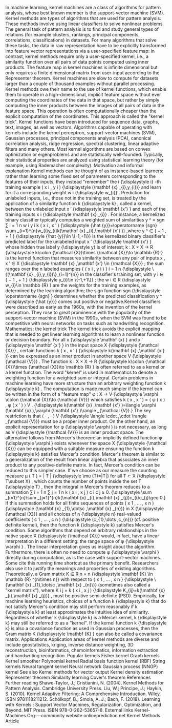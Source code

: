 In machine learning, kernel machines are a class of algorithms for
pattern analysis, whose best known member is the support-vector machine
(SVM). Kernel methods are types of algorithms that are used for pattern
analysis. These methods involve using linear classifiers to solve
nonlinear problems. The general task of pattern analysis is to find and
study general types of relations (for example clusters, rankings,
principal components, correlations, classifications) in datasets. For
many algorithms that solve these tasks, the data in raw representation
have to be explicitly transformed into feature vector representations
via a user-specified feature map: in contrast, kernel methods require
only a user-specified kernel, i.e., a similarity function over all pairs
of data points computed using inner products. The feature map in kernel
machines is infinite dimensional but only requires a finite dimensional
matrix from user-input according to the Representer theorem. Kernel
machines are slow to compute for datasets larger than a couple of
thousand examples without parallel processing. Kernel methods owe their
name to the use of kernel functions, which enable them to operate in a
high-dimensional, implicit feature space without ever computing the
coordinates of the data in that space, but rather by simply computing
the inner products between the images of all pairs of data in the
feature space. This operation is often computationally cheaper than the
explicit computation of the coordinates. This approach is called the
\"kernel trick\". Kernel functions have been introduced for sequence
data, graphs, text, images, as well as vectors. Algorithms capable of
operating with kernels include the kernel perceptron, support-vector
machines (SVM), Gaussian processes, principal components analysis (PCA),
canonical correlation analysis, ridge regression, spectral clustering,
linear adaptive filters and many others. Most kernel algorithms are
based on convex optimization or eigenproblems and are statistically
well-founded. Typically, their statistical properties are analyzed using
statistical learning theory (for example, using Rademacher complexity).
Motivation and informal explanation Kernel methods can be thought of as
instance-based learners: rather than learning some fixed set of
parameters corresponding to the features of their inputs, they instead
\"remember\" the i {\\displaystyle i} -th training example ( x i , y i )
{\\displaystyle (\\mathbf {x} \_{i},y\_{i})} and learn for it a
corresponding weight w i {\\displaystyle w\_{i}} . Prediction for
unlabeled inputs, i.e., those not in the training set, is treated by the
application of a similarity function k {\\displaystyle k} , called a
kernel, between the unlabeled input x ′ {\\displaystyle \\mathbf {x\'} }
and each of the training inputs x i {\\displaystyle \\mathbf {x} \_{i}}
. For instance, a kernelized binary classifier typically computes a
weighted sum of similarities y \^ = sgn ⁡ ∑ i = 1 n w i y i k ( x i , x ′
) {\\displaystyle {\\hat {y}}=\\operatorname {sgn} \\sum
\_{i=1}\^{n}w\_{i}y\_{i}k(\\mathbf {x} \_{i},\\mathbf {x\'} )} ,where y
\^ ∈ { − 1 , + 1 } {\\displaystyle {\\hat {y}}\\in \\{-1,+1\\}} is the
kernelized binary classifier\'s predicted label for the unlabeled input
x ′ {\\displaystyle \\mathbf {x\'} } whose hidden true label y
{\\displaystyle y} is of interest; k : X × X → R {\\displaystyle
k\\colon {\\mathcal {X}}\\times {\\mathcal {X}}\\to \\mathbb {R} } is
the kernel function that measures similarity between any pair of inputs
x , x ′ ∈ X {\\displaystyle \\mathbf {x} ,\\mathbf {x\'} \\in {\\mathcal
{X}}} ; the sum ranges over the n labeled examples { ( x i , y i ) } i =
1 n {\\displaystyle \\{(\\mathbf {x} \_{i},y\_{i})\\}\_{i=1}\^{n}} in
the classifier\'s training set, with y i ∈ { − 1 , + 1 } {\\displaystyle
y\_{i}\\in \\{-1,+1\\}} ; the w i ∈ R {\\displaystyle w\_{i}\\in
\\mathbb {R} } are the weights for the training examples, as determined
by the learning algorithm; the sign function sgn {\\displaystyle
\\operatorname {sgn} } determines whether the predicted classification y
\^ {\\displaystyle {\\hat {y}}} comes out positive or negative.Kernel
classifiers were described as early as the 1960s, with the invention of
the kernel perceptron. They rose to great prominence with the popularity
of the support-vector machine (SVM) in the 1990s, when the SVM was found
to be competitive with neural networks on tasks such as handwriting
recognition. Mathematics: the kernel trick The kernel trick avoids the
explicit mapping that is needed to get linear learning algorithms to
learn a nonlinear function or decision boundary. For all x
{\\displaystyle \\mathbf {x} } and x ′ {\\displaystyle \\mathbf {x\'} }
in the input space X {\\displaystyle {\\mathcal {X}}} , certain
functions k ( x , x ′ ) {\\displaystyle k(\\mathbf {x} ,\\mathbf {x\'}
)} can be expressed as an inner product in another space V
{\\displaystyle {\\mathcal {V}}} . The function k : X × X → R
{\\displaystyle k\\colon {\\mathcal {X}}\\times {\\mathcal {X}}\\to
\\mathbb {R} } is often referred to as a kernel or a kernel function.
The word \"kernel\" is used in mathematics to denote a weighting
function for a weighted sum or integral. Certain problems in machine
learning have more structure than an arbitrary weighting function k
{\\displaystyle k} . The computation is made much simpler if the kernel
can be written in the form of a \"feature map\" φ : X → V
{\\displaystyle \\varphi \\colon {\\mathcal {X}}\\to {\\mathcal {V}}}
which satisfies k ( x , x ′ ) = ⟨ φ ( x ) , φ ( x ′ ) ⟩ V .
{\\displaystyle k(\\mathbf {x} ,\\mathbf {x\'} )=\\langle \\varphi
(\\mathbf {x} ),\\varphi (\\mathbf {x\'} )\\rangle \_{\\mathcal {V}}.}
The key restriction is that ⟨ ⋅ , ⋅ ⟩ V {\\displaystyle \\langle \\cdot
,\\cdot \\rangle \_{\\mathcal {V}}} must be a proper inner product. On
the other hand, an explicit representation for φ {\\displaystyle
\\varphi } is not necessary, as long as V {\\displaystyle {\\mathcal
{V}}} is an inner product space. The alternative follows from Mercer\'s
theorem: an implicitly defined function φ {\\displaystyle \\varphi }
exists whenever the space X {\\displaystyle {\\mathcal {X}}} can be
equipped with a suitable measure ensuring the function k {\\displaystyle
k} satisfies Mercer\'s condition. Mercer\'s theorem is similar to a
generalization of the result from linear algebra that associates an
inner product to any positive-definite matrix. In fact, Mercer\'s
condition can be reduced to this simpler case. If we choose as our
measure the counting measure μ ( T ) = \| T \| {\\displaystyle \\mu
(T)=\|T\|} for all T ⊂ X {\\displaystyle T\\subset X} , which counts the
number of points inside the set T {\\displaystyle T} , then the integral
in Mercer\'s theorem reduces to a summation ∑ i = 1 n ∑ j = 1 n k ( x i
, x j ) c i c j ≥ 0. {\\displaystyle \\sum \_{i=1}\^{n}\\sum
\_{j=1}\^{n}k(\\mathbf {x} \_{i},\\mathbf {x} \_{j})c\_{i}c\_{j}\\geq
0.} If this summation holds for all finite sequences of points ( x 1 ,
... , x n ) {\\displaystyle (\\mathbf {x} \_{1},\\dotsc ,\\mathbf {x}
\_{n})} in X {\\displaystyle {\\mathcal {X}}} and all choices of n
{\\displaystyle n} real-valued coefficients ( c 1 , ... , c n )
{\\displaystyle (c\_{1},\\dots ,c\_{n})} (cf. positive definite kernel),
then the function k {\\displaystyle k} satisfies Mercer\'s condition.
Some algorithms that depend on arbitrary relationships in the native
space X {\\displaystyle {\\mathcal {X}}} would, in fact, have a linear
interpretation in a different setting: the range space of φ
{\\displaystyle \\varphi } . The linear interpretation gives us insight
about the algorithm. Furthermore, there is often no need to compute φ
{\\displaystyle \\varphi } directly during computation, as is the case
with support-vector machines. Some cite this running time shortcut as
the primary benefit. Researchers also use it to justify the meanings and
properties of existing algorithms. Theoretically, a Gram matrix K ∈ R n
× n {\\displaystyle \\mathbf {K} \\in \\mathbb {R} \^{n\\times n}} with
respect to { x 1 , ... , x n } {\\displaystyle \\{\\mathbf {x}
\_{1},\\dotsc ,\\mathbf {x} \_{n}\\}} (sometimes also called a \"kernel
matrix\"), where K i j = k ( x i , x j ) {\\displaystyle
K\_{ij}=k(\\mathbf {x} \_{i},\\mathbf {x} \_{j})} , must be positive
semi-definite (PSD). Empirically, for machine learning heuristics,
choices of a function k {\\displaystyle k} that do not satisfy Mercer\'s
condition may still perform reasonably if k {\\displaystyle k} at least
approximates the intuitive idea of similarity. Regardless of whether k
{\\displaystyle k} is a Mercer kernel, k {\\displaystyle k} may still be
referred to as a \"kernel\". If the kernel function k {\\displaystyle k}
is also a covariance function as used in Gaussian processes, then the
Gram matrix K {\\displaystyle \\mathbf {K} } can also be called a
covariance matrix. Applications Application areas of kernel methods are
diverse and include geostatistics, kriging, inverse distance weighting,
3D reconstruction, bioinformatics, chemoinformatics, information
extraction and handwriting recognition. Popular kernels Fisher kernel
Graph kernels Kernel smoother Polynomial kernel Radial basis function
kernel (RBF) String kernels Neural tangent kernel Neural network
Gaussian process (NNGP) kernel See also Kernel methods for vector output
Kernel density estimation Representer theorem Similarity learning
Cover\'s theorem References Further reading Shawe-Taylor, J.;
Cristianini, N. (2004). Kernel Methods for Pattern Analysis. Cambridge
University Press. Liu, W.; Principe, J.; Haykin, S. (2010). Kernel
Adaptive Filtering: A Comprehensive Introduction. Wiley. ISBN
9781118211212. Schölkopf, B.; Smola, A. J.; Bach, F. (2018). Learning
with Kernels : Support Vector Machines, Regularization, Optimization,
and Beyond. MIT Press. ISBN 978-0-262-53657-8. External links
Kernel-Machines Org---community website onlineprediction.net Kernel
Methods Article
